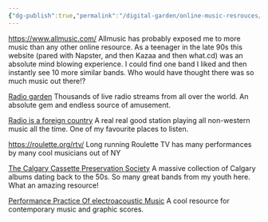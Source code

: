 ```yaml
---
{"dg-publish":true,"permalink":"/digital-garden/online-music-resrouces/","updated":"2023-12-08T18:49:58.000-07:00"}
---
```


https://www.allmusic.com/
Allmusic has probably exposed me to more music than any other online resource. As a teenager in the late 90s this website (pared with Napster, and then Kazaa and then what.cd) was an absolute mind blowing experience. I could find one band I liked and then instantly see 10 more similar bands. Who would have thought there was so much music out there!?

[Radio garden](https://radio.garden/)
Thousands of live radio streams from all over the world. An absolute gem and endless source of amusement. 

[Radio is a foreign country](https://www.radioisaforeigncountry.org/)
A real real good station playing all non-western music all the time. One of my favourite places to listen. 

https://roulette.org/rtv/
Long running Roulette TV has many performances by many cool musicians out of NY

[The Calgary Cassette Preservation Society](http://www.calgarycassettes.org/)
A massive collection of Calgary albums dating back to the 50s. So many great bands from my youth here. What an amazing resource!

[Performance Practice Of electroacoustic Music](http://ppeam.zhdk.ch/song/professor-bad-trip-lesson-i/)
A cool resource for contemporary music and graphic scores. 

